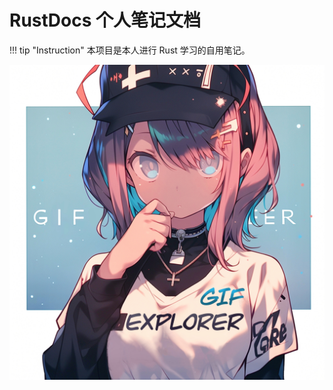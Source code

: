 # RustDocs 个人笔记文档

!!! tip "Instruction"
    本项目是本人进行 Rust 学习的自用笔记。

![This is GifExplorer](assets/avatar.png)
